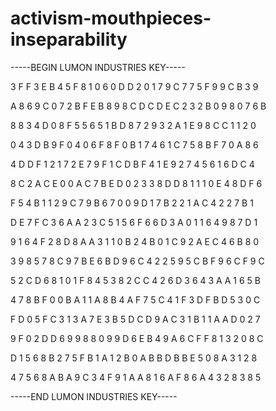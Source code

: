 # activism-mouthpieces-inseparability

-----BEGIN LUMON INDUSTRIES KEY-----

3 F F 3 E B 4 5 F 8 1 0 6 0 D D 2 0 1 7 9 C 7 7 5 F 9 9 C B 3 9

A 8 6 9 C 0 7 2 B F E B 8 9 8 C D C D E C 2 3 2 B 0 9 8 0 7 6 B

8 8 3 4 D 0 8 F 5 5 6 5 1 B D 8 7 2 9 3 2 A 1 E 9 8 C C 1 1 2 0

0 4 3 D B 9 F 0 4 0 6 F 8 F 0 B 1 7 4 6 1 C 7 5 8 B F 7 0 A 8 6

4 D D F 1 2 1 7 2 E 7 9 F 1 C D B F 4 1 E 9 2 7 4 5 6 1 6 D C 4

8 C 2 A C E 0 0 A C 7 B E D 0 2 3 3 8 D D 8 1 1 1 0 E 4 8 D F 6

F 5 4 B 1 1 2 9 C 7 9 B 6 7 0 0 9 D 1 7 B 2 2 1 A C 4 2 2 7 B 1

D E 7 F C 3 6 A A 2 3 C 5 1 5 6 F 6 6 D 3 A 0 1 1 6 4 9 8 7 D 1

9 1 6 4 F 2 8 D 8 A A 3 1 1 0 B 2 4 B 0 1 C 9 2 A E C 4 6 B 8 0

3 9 8 5 7 8 C 9 7 B E 6 B D 9 6 C 4 2 2 5 9 5 C B F 9 6 C F 9 C

5 2 C D 6 8 1 0 1 F 8 4 5 3 8 2 C C 4 2 6 D 3 6 4 3 A A 1 6 5 B

4 7 8 B F 0 0 B A 1 1 A 8 B 4 A F 7 5 C 4 1 F 3 D F B D 5 3 0 C

F D 0 5 F C 3 1 3 A 7 E 3 B 5 D C D 9 A C 3 1 B 1 1 A A D 0 2 7

9 F 0 2 D D 6 9 9 8 8 0 9 9 D 6 E B 4 9 A 6 C F F 8 1 3 2 0 8 C

D 1 5 6 8 B 2 7 5 F B 1 A 1 2 B 0 A B B D B B E 5 0 8 A 3 1 2 8

4 7 5 6 8 A B A 9 C 3 4 F 9 1 A A 8 1 6 A F 8 6 A 4 3 2 8 3 8 5

-----END LUMON INDUSTRIES KEY-----
